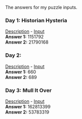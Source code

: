 The answers for my puzzle inputs.

### Day 1: Historian Hysteria
[Description](https://adventofcode.com/2024/day/1) - [Input](inputs/input01.txt)  
**Answer 1:** 1151792  
**Answer 2:** 21790168  

### Day 2: 
[Description](https://adventofcode.com/2024/day/2) - [Input](inputs/input02.txt)  
**Answer 1:** 660  
**Answer 2:** 689  

### Day 3: Mull It Over
[Description](https://adventofcode.com/2024/day/3) - [Input](inputs/input03.txt)  
**Answer 1:** 162813399  
**Answer 2:** 53783319  

